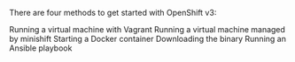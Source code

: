There are four methods to get started with OpenShift v3:

Running a virtual machine with Vagrant
Running a virtual machine managed by minishift
Starting a Docker container
Downloading the binary
Running an Ansible playbook
